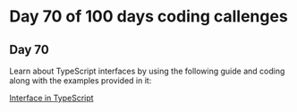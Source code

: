 # Day 70 of 100 days coding callenges

## Day 70
Learn about TypeScript interfaces by using the following guide and coding along with the examples provided in it:


[Interface in TypeScript](DAY70/TS-Interface/README.md)
